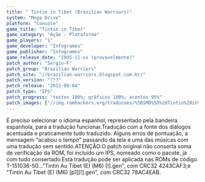 ```yaml
---
title: " Tintin in Tibet (Brazilian Warriors)"
system: "Mega Drive"
platform: "Console"
game_title: "Tintin in Tibet"
game_category: "Ação - Plataforma"
game_players: "1"
game_developer: "Infogrames"
game_publisher: "Infogrames"
game_release_date: "1995-11-xx (provavelmente)"
patch_author: "Sergio-F"
patch_group: "Brazilian Warriors"
patch_site: "//brazilian-warriors.blogspot.com.br/"
patch_version: "???"
patch_release: "2012-09-04"
patch_type: "IPS"
patch_progress: "textos 100%; gráficos 100%; acentos 95%"
patch_images: ["//img.romhackers.org/traducoes/%5BSMD%5D%20Tintin%20in%20Tibet%20-%20Brazilian%20Warriors%20-%201.png","//img.romhackers.org/traducoes/%5BSMD%5D%20Tintin%20in%20Tibet%20-%20Brazilian%20Warriors%20-%202.png","//img.romhackers.org/traducoes/%5BSMD%5D%20Tintin%20in%20Tibet%20-%20Brazilian%20Warriors%20-%203.png"]
---
```

É preciso selecionar o idioma espanhol, representado pela bandeira espanhola, para a tradução funcionar.Tradução com a fonte dos diálogos acentuada e praticamente tudo traduzido. Alguns erros de pontuação, a mensagem "acabou o tempo" passando da tela e uma das músicas com uma tradução sem sentido.ATENÇÃO:O patch original não conserta soma de verificação da ROM, foi incluído um IPS, nomeado como o pacote, já com tudo consertado.Esta tradução pode ser aplicada nas ROMs de código T-151036-50..."Tintin Au Tibet (E) (M6) [!].gen", com CRC32 4243CAF3;e "Tintin Au Tibet (E) (M6) [p1][!].gen", com CRC32 78AC4EAB.
